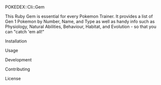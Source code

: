 POKEDEX::Cli::Gem

This Ruby Gem is essential for every Pokemon Trainer. It provides a list of Gen 1 Pokemon by Number, Name, and Type as well as handy info such as Physiology, Natural Abilities, Behaviour, Habitat, and Evolution - so that you can "catch 'em all!"

Installation

Usage

Development

Contributing

License